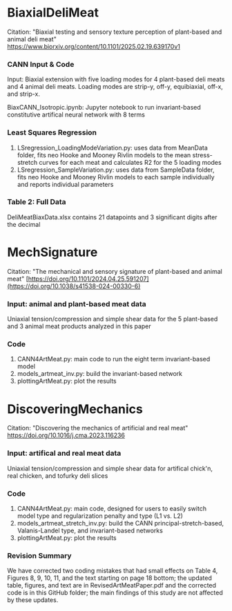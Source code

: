 # BiaxialDeliMeat
Citation: "Biaxial testing and sensory texture perception of plant-based and animal deli meat" https://www.biorxiv.org/content/10.1101/2025.02.19.639170v1

### CANN Input & Code
Input: Biaxial extension with five loading modes for 4 plant-based deli meats and 4 animal deli meats. Loading modes are strip-y, off-y, equibiaxial, off-x, and strip-x.

BiaxCANN_Isotropic.ipynb: Jupyter notebook to run invariant-based constitutive artifical neural network with 8 terms

### Least Squares Regression
1. LSregression_LoadingModeVariation.py: uses data from MeanData folder, fits neo Hooke and Mooney Rivlin models to the mean stress-stretch curves for each meat and calculates R2 for the 5 loading modes
2. LSregression_SampleVariation.py: uses data from SampleData folder, fits neo Hooke and Mooney Rivlin models to each sample individually and reports individual parameters

### Table 2: Full Data
DeliMeatBiaxData.xlsx contains 21 datapoints and 3 significant digits after the decimal

# MechSignature
Citation: "The mechanical and sensory signature of plant-based and animal meat" [https://doi.org/10.1101/2024.04.25.591207](https://doi.org/10.1038/s41538-024-00330-6)

### Input: animal and plant-based meat data
Uniaxial tension/compression and simple shear data for the 5 plant-based and 3 animal meat products analyzed in this paper

### Code
1. CANN4ArtMeat.py: main code to run the eight term invariant-based model
2. models_artmeat_inv.py: build the invariant-based network
3. plottingArtMeat.py: plot the results

# DiscoveringMechanics
Citation: "Discovering the mechanics of artificial and real meat" https://doi.org/10.1016/j.cma.2023.116236

### Input: artifical and real meat data
Uniaxial tension/compression and simple shear data for artifical chick'n, real chicken, and tofurky deli slices

### Code
1. CANN4ArtMeat.py: main code, designed for users to easily switch model type and regularization penalty and type (L1 vs. L2)
2. models_artmeat_stretch_inv.py: build the CANN principal-stretch-based, Valanis-Landel type, and invariant-based networks
3. plottingArtMeat.py: plot the results

### Revision Summary
We have corrected two coding mistakes that had small effects on Table 4, Figures 8, 9, 10, 11, and the text starting on page 18 bottom; the updated table, figures, and text are in RevisedArtMeatPaper.pdf and the corrected code is in this GitHub folder; the main findings of this study are not affected by these updates.
